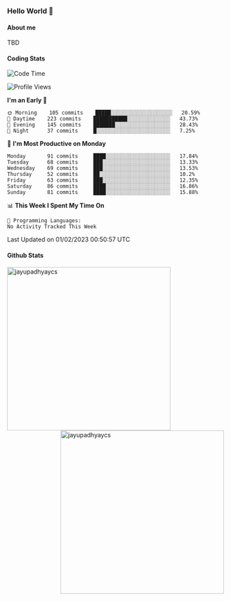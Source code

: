 ### Hello World 👋
#### About me
TBD
#### Coding Stats
<!--START_SECTION:waka-->
![Code Time](http://img.shields.io/badge/Code%20Time-342%20hrs%2037%20mins-blue)

![Profile Views](http://img.shields.io/badge/Profile%20Views-1-blue)

**I'm an Early 🐤** 

```text
🌞 Morning    105 commits    █████░░░░░░░░░░░░░░░░░░░░   20.59% 
🌆 Daytime    223 commits    ███████████░░░░░░░░░░░░░░   43.73% 
🌃 Evening    145 commits    ███████░░░░░░░░░░░░░░░░░░   28.43% 
🌙 Night      37 commits     █░░░░░░░░░░░░░░░░░░░░░░░░   7.25%

```
📅 **I'm Most Productive on Monday** 

```text
Monday       91 commits     ████░░░░░░░░░░░░░░░░░░░░░   17.84% 
Tuesday      68 commits     ███░░░░░░░░░░░░░░░░░░░░░░   13.33% 
Wednesday    69 commits     ███░░░░░░░░░░░░░░░░░░░░░░   13.53% 
Thursday     52 commits     ██░░░░░░░░░░░░░░░░░░░░░░░   10.2% 
Friday       63 commits     ███░░░░░░░░░░░░░░░░░░░░░░   12.35% 
Saturday     86 commits     ████░░░░░░░░░░░░░░░░░░░░░   16.86% 
Sunday       81 commits     ████░░░░░░░░░░░░░░░░░░░░░   15.88%

```


📊 **This Week I Spent My Time On** 

```text
💬 Programming Languages: 
No Activity Tracked This Week

```


 Last Updated on 01/02/2023 00:50:57 UTC
<!--END_SECTION:waka-->
#### Github Stats

<p  ><img align="left" src="https://github-readme-stats.vercel.app/api/top-langs?username=jayupadhyaycs&theme=tokyonight&show_icons=true&locale=en&layout=compact" alt="jayupadhyaycs" width="380px"  /> 
<img align="right" src="https://github-readme-streak-stats.herokuapp.com/?user=jayupadhyaycs&theme=tokyonight&" alt="jayupadhyaycs" width="380px"/>
</p>




<!--
**JayUpadhyayCS/JayUpadhyayCS** is a ✨ _special_ ✨ repository because its `README.md` (this file) appears on your GitHub profile.

Here are some ideas to get you started:

- 🔭 I’m currently working on ...
- 🌱 I’m currently learning ...
- 👯 I’m looking to collaborate on ...
- 🤔 I’m looking for help with ...
- 💬 Ask me about ...
- 📫 How to reach me: ...
- 😄 Pronouns: ...
- ⚡ Fun fact: ...
-->
